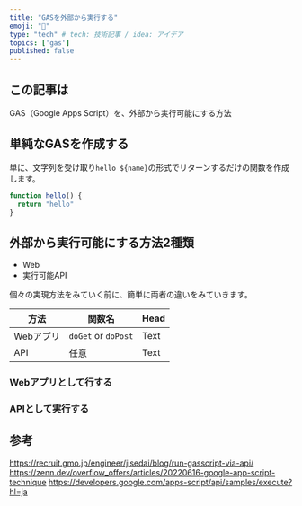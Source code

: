 ```yaml
---
title: "GASを外部から実行する"
emoji: "🔖"
type: "tech" # tech: 技術記事 / idea: アイデア
topics: ['gas']
published: false
---
```


## この記事は
GAS（Google Apps Script）を、外部から実行可能にする方法

## 単純なGASを作成する
単に、文字列を受け取り`hello ${name}`の形式でリターンするだけの関数を作成します。

```javascript
function hello() {
  return "hello"
}
```

## 外部から実行可能にする方法2種類
* Web
* 実行可能API

個々の実現方法をみていく前に、簡単に両者の違いをみていきます。

| 方法 | 関数名 | Head |
| ---- | ---- | ---- |
| Webアプリ | `doGet` or `doPost` | Text |
| API | 任意 | Text |

### Webアプリとして行する

### APIとして実行する

## 参考
https://recruit.gmo.jp/engineer/jisedai/blog/run-gasscript-via-api/
https://zenn.dev/overflow_offers/articles/20220616-google-app-script-technique
https://developers.google.com/apps-script/api/samples/execute?hl=ja
